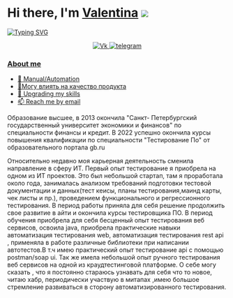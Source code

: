 # Hi there, I'm [Valentina]() ![](https://github.com/blackcater/blackcater/raw/main/images/Hi.gif) 
[![Typing SVG](https://readme-typing-svg.herokuapp.com?color=%2336BCF7&lines=QA+engeneer+from+Russia+🇷🇺)](https://git.io/typing-svg)

<div id="socials" align="center">
<a href="https://vk.com/valentinaplatonova">
		<img src="https://img.shields.io/badge/vk-blue?style=for-the-badge&logo=vk&logoColor=whit" alt="Vk"/>
<a href="https://t.me/v_platonova1">
		<img src="https://img.shields.io/badge/telegram-blue?style=for-the-badge&logo=telegram&logoColor=whit" alt="telegram"/>
</div>
	

### About me
- 🌱 Manual/Automation 
- 📝Могу влиять на качество продукта
- 📄 Upgrading my skills
- 📫 Reach me by [email](mailto:vs_platonova@vk.com)



Образование высшее, в 2013 окончила "Санкт- Петербургский государственный университет экономики и финансов" по специальности финансы и кредит.
В 2022 успешно  окончила курсы повышения квалификации по специальности "Тестирование По" от образовательного портала gb.ru


Относительно недавно моя карьерная деятельность сменила направление в сферу ИТ.
Первый опыт тестирование я приобрела на одном из ИТ проектов. Это был небольшой стартап, там я проработала около года, занималась анализом требований подготовки тестовой документации и данных(тест кеисы, планы тестирования,маинд карты,  чек листы и пр.), проведением функционального и регрессионного тестирования. В период  работы   приняла для себя решение продолжить свое развитие в айти и окончила  курсы тестировщика ПО. 
В период обучения приобрела для себя бесценный опыт тестирования веб сервисов, освоила java, приобрела практические навыки автоматизация тестирования  web, автоматизация тестирования rest api , применяла в работе различные библиотеки при написании автотестов.В т.ч имею практический опыт тестирование api с помощью  postman/soap ui.
Так же имела небольшой опыт ручного тестирования веб сервисов на одной из краудтестинговой платформе. 
 О себе могу сказать , что я  постоянно стараюсь узнавать для себя что то новое, читаю хабр,  периодически участвую в митапах ,имею большое стремление развиваться в сторону автоматизированного тестирования.
